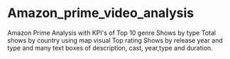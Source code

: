 # Amazon_prime_video_analysis
Amazon Prime Analysis with KPI's of Top 10 genre Shows by type Total shows by country using map visual Top rating Shows by release year and type and many text boxes of description, cast, year,type and duration.
